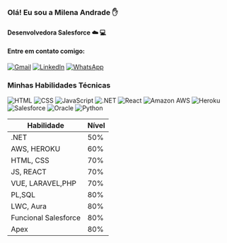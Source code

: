 ### Olá! Eu sou a Milena Andrade ✋

#### Desenvolvedora Salesforce ☁️ 💻

#### Entre em contato comigo:


[![Gmail](https://img.shields.io/badge/Gmail-D14836?style=for-the-badge&logo=gmail&logoColor=white)](mailto:milena.costandrade123456@gmail.com)    [![LinkedIn](https://img.shields.io/badge/LinkedIn-0077B5?style=for-the-badge&logo=linkedin&logoColor=white)](https://www.linkedin.com/in/milena-andrade-6ab942199/) [![WhatsApp](https://img.shields.io/badge/WhatsApp-25D366?style=for-the-badge&logo=whatsapp&logoColor=white)](https://api.whatsapp.com/send?phone=13996703463)

### Minhas Habilidades Técnicas
![HTML](https://img.shields.io/badge/HTML-239120?style=for-the-badge&logo=html5&logoColor=white) ![CSS](https://img.shields.io/badge/CSS-239120?style=for-the-badge&logo=css3&logoColor=white) ![JavaScript](https://img.shields.io/badge/JavaScript-F7DF1E?style=for-the-badge&logo=javascript&logoColor=black) ![.NET](https://img.shields.io/badge/.NET-5C2D91?style=for-the-badge&logo=.net&logoColor=white) ![React](https://img.shields.io/badge/React-20232A?style=for-the-badge&logo=react&logoColor=61DAFB) ![Amazon AWS](https://img.shields.io/badge/Amazon_AWS-FF9900?style=for-the-badge&logo=amazonaws&logoColor=white) ![Heroku](https://img.shields.io/badge/Heroku-430098?style=for-the-badge&logo=heroku&logoColor=white) ![Salesforce](https://img.shields.io/badge/Salesforce-00A1E0?style=for-the-badge&logo=Salesforce&logoColor=white) ![Oracle](https://img.shields.io/badge/Oracle-F80000?style=for-the-badge&logo=oracle&logoColor=black)  ![Python](https://img.shields.io/badge/Python-3776AB?style=for-the-badge&logo=python&logoColor=white)






| Habilidade               | Nível     |
| -----------------------  | --------- |
| .NET                     | 50%       |
| AWS, HEROKU              | 60%       |
| HTML, CSS                | 70%       |
| JS, REACT                | 70%       |
| VUE, LARAVEL,PHP         | 70%       |
| PL,SQL                   | 80%       |
| LWC, Aura                | 80%       |
| Funcional Salesforce     | 80%       |
| Apex                     | 80%       |

